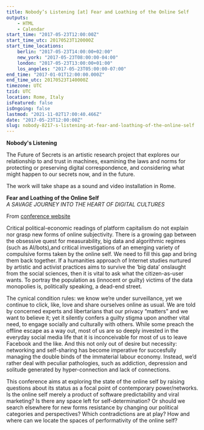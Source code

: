```yaml
---
title: Nobody’s Listening [at] Fear and Loathing of the Online Self
outputs:
    - HTML
    - Calendar
start_time: "2017-05-23T12:00:00Z"
start_time_utc: 20170523T120000Z
start_time_locations:
    berlin: "2017-05-23T14:00:00+02:00"
    new_york: "2017-05-23T08:00:00-04:00"
    london: "2017-05-23T13:00:00+01:00"
    los_angeles: "2017-05-23T05:00:00-07:00"
end_time: "2017-01-01T12:00:00.000Z"
end_time_utc: 20170523T140000Z
timezone: UTC
tzid: UTC
location: Rome, Italy
isFeatured: false
isOngoing: false
lastmod: "2021-11-02T17:00:40.466Z"
date: "2017-05-23T12:00:00Z"
slug: nobody-8217-s-listening-at-fear-and-loathing-of-the-online-self
---
```

**Nobody's Listening**

The Future of Secrets is an artistic research project that explores our relationship to and trust in machines, examining the laws and norms for protecting or preserving digital correspondence, and considering what might happen to our secrets now, and in the future. 

The work will take shape as a sound and video installation in Rome.

**Fear and Loathing of the Online Self**<br />
*A SAVAGE JOURNEY INTO THE HEART OF DIGITAL CULTURES*

From <a href="http://networkcultures.org/online-self/about/" target="_blank">conference website</a>

Critical political-economic readings of platform capitalism do not explain nor grasp new forms of online subjectivity. There is a growing gap between the obsessive quest for measurability, big data and algorithmic regimes (such as AI/bots),and critical investigations of an emerging variety of compulsive forms taken by the online self. We need to fill this gap and bring them back together. If a humanities approach of Internet studies nurtured by artistic and activist practices aims to survive the ‘big data’ onslaught from the social sciences, then it is vital to ask what the citizen-as-user wants. To portray the population as (innocent or guilty) victims of the data monopolies is, politically speaking, a dead-end street.

The cynical condition rules: we know we’re under surveillance, yet we continue to click, like, love and share ourselves online as usual. We are told by concerned experts and libertarians that our privacy “matters” and we want to believe it; yet it silently confers a guilty stigma upon another vital need, to engage socially and culturally with others. While some preach the offline escape as a way out, most of us are so deeply invested in the everyday social media life that it is inconceivable for most of us to leave Facebook and the like. And this not only out of desire but necessity: networking and self-sharing has become imperative for succesfully managing the double binds of the immaterial labour economy. Instead, we’d rather deal with peculiar pathologies, such as addiction, depression and solitude generated by hyper-connection and lack of connections.

This conference aims at exploring the state of the online self by raising questions about its status as a focal point of contemporary power/networks. Is the online self merely a product of software predictability and viral marketing? Is there any space left for self-determination? Or should we search elsewhere for new forms resistance by changing our political categories and perspectives? Which contradictions are at play? How and where can we locate the spaces of performativity of the online self?